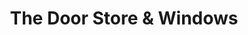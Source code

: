 ---
title: "The Door Store & Windows"
url: /south-chicago-heights/the-door-store-und-windows/
shop: Jalousien
---